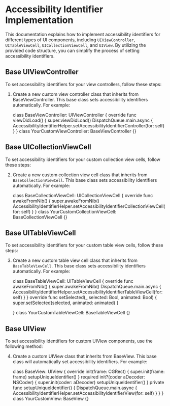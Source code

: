 # Accessibility Identifier Implementation

This documentation explains how to implement accessibility identifiers for different types of UI components, including `UIViewController`, `UITableViewCell`, `UICollectionViewCell`, and `UIView`. By utilizing the provided code structure, you can simplify the process of setting accessibility identifiers.


## Base UIViewController

To set accessibility identifiers for your view controllers, follow these steps:

1. Create a new custom view controller class that inherits from BaseViewController. This base class sets accessibility identifiers automatically. For example:

    class BaseViewController: UIViewController {
        override func viewDidLoad() {
        super.viewDidLoad()
        DispatchQueue.main.async {
            AccessibilityIdentifierHelper.setAccessibilityIdentifierController(for: self)
        }
    }
     class YourCustomViewController: BaseViewController {}
   
    
   
## Base UICollectionViewCell

To set accessibility identifiers for your custom collection view cells, follow these steps:

2. Create a new custom collection view cell class that inherits from `BaseCollectionViewCell`. This base class sets accessibility identifiers automatically. For example:

    class BaseCollectionViewCell: UICollectionViewCell {
        override func awakeFromNib() {
            super.awakeFromNib()
            AccessibilityIdentifierHelper.setAccessibilityIdentifierCollectionViewCell(for: self)
        }
    }
     class YourCustomCollectionViewCell: BaseCollectionViewCell {}
    

## Base UITableViewCell

To set accessibility identifiers for your custom table view cells, follow these steps:

3. Create a new custom table view cell class that inherits from `BaseTableViewCell`. This base class sets accessibility identifiers automatically. For example:

    class BaseTableViewCell: UITableViewCell {
        override func awakeFromNib() {
            super.awakeFromNib()
            DispatchQueue.main.async {
                AccessibilityIdentifierHelper.setAccessibilityIdentifierTableViewCell(for: self)
            }
        }
        override func setSelected(_ selected: Bool, animated: Bool) {
            super.setSelected(selected, animated: animated)
        }
    
    }
     class YourCustomTableViewCell: BaseTableViewCell {}
   
## Base UIView

To set accessibility identifiers for custom UIView components, use the following method:

4. Create a custom UIView class that inherits from BaseView. This base class will automatically set accessibility identifiers. For example:

    class BaseView: UIView {
        override init(frame: CGRect) {
            super.init(frame: frame)
            setupUniqueIdentifier()
        }
        required init?(coder aDecoder: NSCoder) {
            super.init(coder: aDecoder)
            setupUniqueIdentifier()
        }
        private func setupUniqueIdentifier() {
            DispatchQueue.main.async {
                AccessibilityIdentifierHelper.setAccessibilityIdentifierView(for: self)
            }
        }
    }
     class YourCustomView: BaseView {}
   
